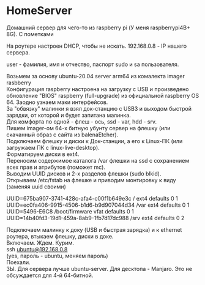 # HomeServer
Домашний сервер для чего-то из raspberry pi (У меня raspberrypi4B+ 8G).
С пометками

На роутере настроен DHCP, чтобы не искать.
192.168.0.8 - IP нашего сервера.

user - фамилия, имя и отчество, паспорт sudo и sa пользователя.

Возьмем за основу ubuntu-20.04 server arm64 из комалекта imager rasbberry  
Конфигурация raspberry настроена на загрузку с USB и произведено обновление "BIOS" raspberry (full-upgrade) из официальной raspberry OS 64. Заодно узнаем маки интерфейсов.  
За "обвязку" малинки я взял док-станцию с USB3 и выходом быстрой зарядки, от которой и будет запитана малинка.  
Для комфорта по одной - флеш - ось, ssd - var, hdd - srv.  
Пишем imager-ом 64-х битную убунту сервер на флешку (или скачанный образ с сайта из balenaEtcher).  
Подключаем флешку и диски к Док-станции, а его к Linux-ПК (или загружаем ПК с linux-live-desktop).  
Форматируем диски в ext4.  
Переносим содержимое каталога /var флешки на ssd с сохранением всех прав и атрибутов (поможет mc).  
Выводим UUID дисков и 2-х разделов флешки (sudo blkid).  
Открываем /etc/fstab на флешке и приводим монтировку к виду (заменяя uuid своими)  

UUID=675ba907-3741-428c-afa4-c00f1b649e3c	/	              ext4	defaults	0 1  
UUID=ec0fa406-9915-4506-b1d6-b9d907044d34 /var            ext4  defaults  0 1  
UUID=5496-E6C8                            /boot/firmware  vfat  defaults  0 1  
UUID=14b40fd3-19d1-459a-8ab9-1fb7d17dc988 /srv            ext4  defaults  0 2  

Подключаем малинку к доку (USB и быстрая зарядка) и к ethernet роутера, втыкаем флешку, диски в доке.  
Включаем. Ждем. Курим.  
ssh ubuntu@192.168.0.8  
(yes, пароль - ubuntu, меняем пароль)  
Поехали.  
ЗЫ. Для сервера лучше ubuntu-server. Для десктопа - Manjaro. Это не обсуждается для 4-й 64-битной.
